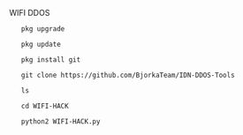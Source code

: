  WIFI DDOS
       
       pkg upgrade

       pkg update

       pkg install git

       git clone https://github.com/BjorkaTeam/IDN-DDOS-Tools

       ls

       cd WIFI-HACK

       python2 WIFI-HACK.py
